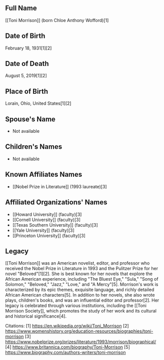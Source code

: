 ## Full Name
[[Toni Morrison]] (born Chloe Anthony Wofford)[1]

## Date of Birth
February 18, 1931[1][2]

## Date of Death
August 5, 2019[1][2]

## Place of Birth
Lorain, Ohio, United States[1][2]

## Spouse's Name
- Not available

## Children's Names
- Not available

## Known Affiliates Names
- [[Nobel Prize in Literature]] (1993 laureate)[3]

## Affiliated Organizations' Names
- [[Howard University]] (faculty)[3]
- [[Cornell University]] (faculty)[3]
- [[Texas Southern University]] (faculty)[3]
- [[Yale University]] (faculty)[3]
- [[Princeton University]] (faculty)[3]

## Legacy
[[Toni Morrison]] was an American novelist, editor, and professor who received the Nobel Prize in Literature in 1993 and the Pulitzer Prize for her novel "Beloved"[1][2]. She is best known for her novels that explore the African American experience, including "The Bluest Eye," "Sula," "Song of Solomon," "Beloved," "Jazz," "Love," and "A Mercy"[5]. Morrison's work is characterized by its epic themes, exquisite language, and richly detailed African American characters[5]. In addition to her novels, she also wrote plays, children's books, and was an influential editor and professor[2]. Her legacy is celebrated through various institutions, including the [[Toni Morrison Society]], which promotes the study of her work and its cultural and historical significance[4].

Citations:
[1] https://en.wikipedia.org/wiki/Toni_Morrison
[2] https://www.womenshistory.org/education-resources/biographies/toni-morrison
[3] https://www.nobelprize.org/prizes/literature/1993/morrison/biographical/
[4] https://www.britannica.com/biography/Toni-Morrison
[5] https://www.biography.com/authors-writers/toni-morrison